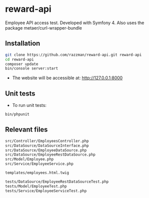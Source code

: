 # reward-api
Employee API access test.
Developed with Symfony 4. Also uses the package metaer/curl-wrapper-bundle

## Installation
```bash
git clone https://github.com/razzman/reward-api.git reward-api
cd reward-api
composer update
bin/console server:start
```
* The website will be accessible at: http://127.0.0.1:8000

## Unit tests
* To run unit tests:
```bash
bin/phpunit
```

## Relevant files
```bash
src/Controller/EmployeesController.php
src/DataSource/DataSourceInterface.php
src/DataSource/EmployeeDataSource.php
src/DataSource/EmployeeRestDataSource.php
src/Model/Employee.php
src/Service/EmployeeService.php

templates/employees.html.twig

tests/DataSource/EmployeeRestDataSourceTest.php
tests/Model/EmployeeTest.php
tests/Service/EmployeeServiceTest.php
```
